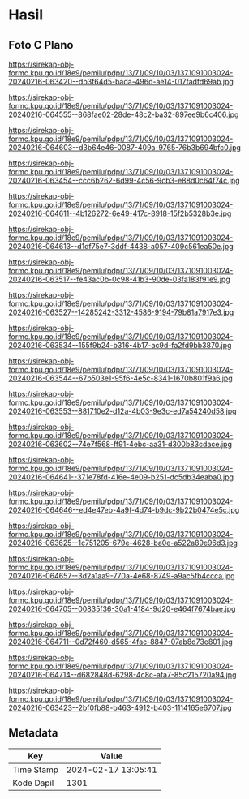 # Hasil

## Foto C Plano

https://sirekap-obj-formc.kpu.go.id/18e9/pemilu/pdpr/13/71/09/10/03/1371091003024-20240216-063420--db3f64d5-bada-496d-ae14-017fadfd69ab.jpg

https://sirekap-obj-formc.kpu.go.id/18e9/pemilu/pdpr/13/71/09/10/03/1371091003024-20240216-064555--868fae02-28de-48c2-ba32-897ee9b6c406.jpg

https://sirekap-obj-formc.kpu.go.id/18e9/pemilu/pdpr/13/71/09/10/03/1371091003024-20240216-064603--d3b64e46-0087-409a-9765-76b3b694bfc0.jpg

https://sirekap-obj-formc.kpu.go.id/18e9/pemilu/pdpr/13/71/09/10/03/1371091003024-20240216-063454--ccc6b262-6d99-4c56-9cb3-e88d0c64f74c.jpg

https://sirekap-obj-formc.kpu.go.id/18e9/pemilu/pdpr/13/71/09/10/03/1371091003024-20240216-064611--4b126272-6e49-417c-8918-15f2b5328b3e.jpg

https://sirekap-obj-formc.kpu.go.id/18e9/pemilu/pdpr/13/71/09/10/03/1371091003024-20240216-064613--d1df75e7-3ddf-4438-a057-409c561ea50e.jpg

https://sirekap-obj-formc.kpu.go.id/18e9/pemilu/pdpr/13/71/09/10/03/1371091003024-20240216-063517--fe43ac0b-0c98-41b3-90de-03fa183f91e9.jpg

https://sirekap-obj-formc.kpu.go.id/18e9/pemilu/pdpr/13/71/09/10/03/1371091003024-20240216-063527--14285242-3312-4586-9194-79b81a7917e3.jpg

https://sirekap-obj-formc.kpu.go.id/18e9/pemilu/pdpr/13/71/09/10/03/1371091003024-20240216-063534--155f9b24-b316-4b17-ac9d-fa2fd9bb3870.jpg

https://sirekap-obj-formc.kpu.go.id/18e9/pemilu/pdpr/13/71/09/10/03/1371091003024-20240216-063544--67b503e1-95f6-4e5c-8341-1670b801f9a6.jpg

https://sirekap-obj-formc.kpu.go.id/18e9/pemilu/pdpr/13/71/09/10/03/1371091003024-20240216-063553--881710e2-d12a-4b03-9e3c-ed7a54240d58.jpg

https://sirekap-obj-formc.kpu.go.id/18e9/pemilu/pdpr/13/71/09/10/03/1371091003024-20240216-063602--74e7f568-ff91-4ebc-aa31-d300b83cdace.jpg

https://sirekap-obj-formc.kpu.go.id/18e9/pemilu/pdpr/13/71/09/10/03/1371091003024-20240216-064641--371e78fd-416e-4e09-b251-dc5db34eaba0.jpg

https://sirekap-obj-formc.kpu.go.id/18e9/pemilu/pdpr/13/71/09/10/03/1371091003024-20240216-064646--ed4e47eb-4a9f-4d74-b9dc-9b22b0474e5c.jpg

https://sirekap-obj-formc.kpu.go.id/18e9/pemilu/pdpr/13/71/09/10/03/1371091003024-20240216-063625--1c751205-679e-4628-ba0e-a522a89e96d3.jpg

https://sirekap-obj-formc.kpu.go.id/18e9/pemilu/pdpr/13/71/09/10/03/1371091003024-20240216-064657--3d2a1aa9-770a-4e68-8749-a9ac5fb4ccca.jpg

https://sirekap-obj-formc.kpu.go.id/18e9/pemilu/pdpr/13/71/09/10/03/1371091003024-20240216-064705--00835f36-30a1-4184-9d20-e464f7674bae.jpg

https://sirekap-obj-formc.kpu.go.id/18e9/pemilu/pdpr/13/71/09/10/03/1371091003024-20240216-064711--0d72f460-d565-4fac-8847-07ab8d73e801.jpg

https://sirekap-obj-formc.kpu.go.id/18e9/pemilu/pdpr/13/71/09/10/03/1371091003024-20240216-064714--d682848d-6298-4c8c-afa7-85c215720a94.jpg

https://sirekap-obj-formc.kpu.go.id/18e9/pemilu/pdpr/13/71/09/10/03/1371091003024-20240216-063423--2bf0fb88-b463-4912-b403-1114165e6707.jpg


## Metadata

| Key        | Value               |
| ---------- | ------------------- |
| Time Stamp | 2024-02-17 13:05:41 |
| Kode Dapil | 1301                |



